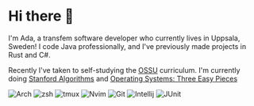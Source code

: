 # Hi there 👋
I'm Ada, a transfem software developer who currently lives in Uppsala, Sweden! I code Java professionally, and I've previously made projects in Rust and C#.

Recently I've taken to self-studying the [OSSU](cs.ossu.dev) curriculum. I'm currently doing [Stanford Algorithms](https://algorithmsilluminated.org/) and [Operating Systems: Three Easy Pieces](https://cs.ossu.dev/coursepages/ostep/)

![Arch](https://img.shields.io/badge/Arch-d65d0e?style=for-the-badge&logo=archlinux&logoColor=fbf1f7)
![zsh](https://img.shields.io/badge/zsh-d65d0e?style=for-the-badge&logo=gnubash&logoColor=fbf1f7)
![tmux](https://img.shields.io/badge/tmux-d65d0e?style=for-the-badge&logo=tmux&logoColor=fbf1f7)
![Nvim](https://img.shields.io/badge/neovim-d65d0e?style=for-the-badge&logo=neovim&logoColor=fbf1f7)
![Git](https://img.shields.io/badge/Git-d65d0e?style=for-the-badge&logo=Git&logoColor=fbf1f7)
![Intellij](https://img.shields.io/badge/intellij-d65d0e?style=for-the-badge&logo=intellijidea&logoColor=fbf1f7)
![JUnit](https://img.shields.io/badge/junit5-d65d0e?style=for-the-badge&logo=junit5&logoColor=fbf1f7)
